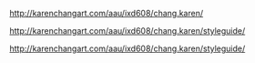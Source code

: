http://karenchangart.com/aau/ixd608/chang.karen/

http://karenchangart.com/aau/ixd608/chang.karen/styleguide/

http://karenchangart.com/aau/ixd608/chang.karen/styleguide/
